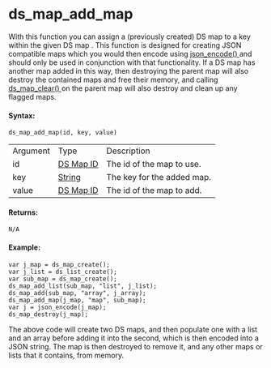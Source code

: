 # ds_map_add_map

With this function you can assign a (previously created) DS map to a key
within the given DS map . This function is designed for creating JSON
compatible maps which you would then encode using [ json_encode()
](../../File_Handling/Encoding_And_Hashing/json_encode) and should
only be used in conjunction with that functionality. If a DS map has
another map added in this way, then destroying the parent map will also
destroy the contained maps and free their memory, and calling [
ds_map_clear() ](ds_map_clear) on the parent map will also destroy
and clean up any flagged maps.

#### Syntax:

``` gml
ds_map_add_map(id, key, value)
```

|          |                                                                                                          |                            |
|----------|----------------------------------------------------------------------------------------------------------|----------------------------|
| Argument | Type                                                                                                     | Description                |
| id       |  [DS Map ID](../../../../../GameMaker_Language/GML_Reference/Data_Structures/DS_Maps/ds_map_create)  | The id of the map to use.  |
| key      |  [String](../../../../../GameMaker_Language/GML_Overview/Data_Types)                                 | The key for the added map. |
| value    |  [DS Map ID](../../../../../GameMaker_Language/GML_Reference/Data_Structures/DS_Maps/ds_map_create)  | The id of the map to add.  |

#### Returns:

``` gml
N/A
```

#### Example:

``` gml
var j_map = ds_map_create();
var j_list = ds_list_create();
var sub_map = ds_map_create();
ds_map_add_list(sub_map, "list", j_list);
ds_map_add(sub_map, "array", j_array);
ds_map_add_map(j_map, "map", sub_map);
var j = json_encode(j_map);
ds_map_destroy(j_map);
```

The above code will create two DS maps, and then populate one with a
list and an array before adding it into the second, which is then
encoded into a JSON string. The map is then destroyed to remove it, and
any other maps or lists that it contains, from memory.
